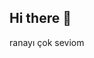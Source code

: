 ## Hi there 👋
ranayı çok seviom

<!--
**iremkay/iremkay** is a ✨ _special_ ✨ repository because its `README.md` (this file) appears on your GitHub profile.
